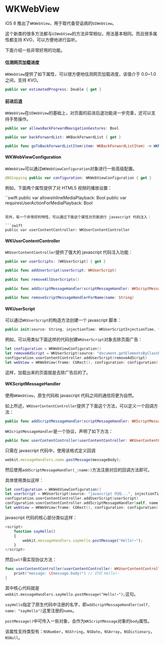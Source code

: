 # WKWebView

iOS 8 推出了`WKWebView`，用于取代备受诟病的`UIWebView`。

这个新类的很多方法都与`UIWebView`的方法非常相似，用法基本相同。而且很多属性都支持 KVO，可以方便地进行监听。

下面介绍一些非常好用的功能。

#### 估测网页加载进度

`WKWebView`提供了如下属性，可以很方便地估测网页加载进度，该值介于 0.0~1.0 之间，支持 KVO。

```swift
public var estimatedProgress: Double { get }
```

#### 前进后退

`WKWebView`在`UIWebView`的基础上，对页面的前进后退功能进一步完善，还可以支持手势操作。

```swift
public var allowsBackForwardNavigationGestures: Bool

public var backForwardList: WKBackForwardList { get }

public func goToBackForwardListItem(item: WKBackForwardListItem) -> WKNavigation?
```

#### WKWebViewConfiguration

`WKWebView`可以通过`WKWebViewConfiguration`对象进行一些高级配置。

```swift
@NSCopying public var configuration: WKWebViewConfiguration { get }
```

例如，下面两个属性提供了对 HTML5 视频的播放设置：

``swift
public var allowsInlineMediaPlayback: Bool
public var requiresUserActionForMediaPlayback: Bool
```

另外，有一个非常好的特性，可以通过下面这个属性对页面进行 javascript 代码注入：

```swift
public var userContentController: WKUserContentController
```

#### WKUserContentController

`WKUserContentController`提供了强大的 javascript 代码注入功能：

```swift
public var userScripts: [WKUserScript] { get }

public func addUserScript(userScript: WKUserScript)
    
public func removeAllUserScripts()
    
public func addScriptMessageHandler(scriptMessageHandler: WKScriptMessageHandler, name: String)
    
public func removeScriptMessageHandlerForName(name: String)
```

#### WKUserScript

可以通过`WKUserScript`的构造方法创建一个 javascript 脚本：

```swift
public init(source: String, injectionTime: WKUserScriptInjectionTime, forMainFrameOnly: Bool)
```

例如，可以用类似下面这样的代码创建`WKUserScript`对象去除页面广告：


```swift
let configuration = WKWebViewConfiguration()
let removeAdScript = WKUserScript(source: "document.getElementsByClassName('adsbygoogle')[0].remove();", injectionTime: .AtDocumentEnd, forMainFrameOnly: true)
configuration.userContentController.addUserScript(removeAdScript)
let webView = WKWebView(frame: CGRect(), configuration: configuration)
```

这样，加载出来的页面就是去除广告后的了。

#### WKScriptMessageHandler

使用`WKWebView`，原生代码和 javascript 代码之间的通信将更为自然。

如上所述，`WKUserContentController`提供了下面这个方法，可以定义一个回调方法：

```swift
public func addScriptMessageHandler(scriptMessageHandler: WKScriptMessageHandler, name: String)
```

`WKScriptMessageHandler`是一个协议，声明了如下方法：

```swift
public func userContentController(userContentController: WKUserContentController, didReceiveScriptMessage message: WKScriptMessage)
```

只需在 javascript 代码中，使用该格式定义回调

```javascript
webkit.messageHandlers.name.postMessage(messageBody);
```

然后使用`addScriptMessageHandler(_:name:)`方法注册对应的回调方法即可。

具体使用类似这样：

```swift
let configuration = WKWebViewConfiguration()
let userScript = WKUserScript(source: "javascript 代码...", injectionTime: .AtDocumentEnd, forMainFrameOnly: true)
configuration.userContentController.addUserScript(userScript)
configuration.userContentController.addScriptMessageHandler(self, name: "sayHello")
let webView = WKWebView(frame: CGRect(), configuration: configuration)
```

javascript 代码的核心部分类似这样：

```javascript
<script>
	function sayHello()
	{
		webkit.messageHandlers.sayHello.postMessage("Hello!~");
	}
</script>
```

然后`self`需实现协议方法：

```swift
func userContentController(userContentController: WKUserContentController, didReceiveScriptMessage message: WKScriptMessage) {
	print("message: \(message.body)") // 打印 Hello!~
}
```

其中核心代码就是`webkit.messageHandlers.sayHello.postMessage("Hello!~");`这句。

`sayHello`指定了原生代码中注册的名字，即`addScriptMessageHandler(self, name: "sayHello")`这里注册的`name`。

`postMessage()`中可传入一些对象，会作为`WKScriptMessage`对象的`body`属性。

该属性支持类型有：`NSNumber`，`NSString`，`NSDate`，`NSArray`，`NSDictionary`，`NSNull`。
